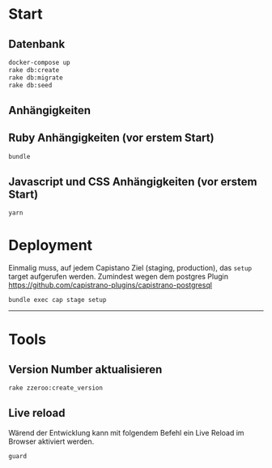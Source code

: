 

# Start
## Datenbank

```bash
docker-compose up
rake db:create
rake db:migrate
rake db:seed
```

## Anhängigkeiten
## Ruby Anhängigkeiten (vor erstem Start)

```bash
bundle
```

## Javascript und CSS Anhängigkeiten (vor erstem Start)

```bash
yarn
```

# Deployment

Einmalig muss, auf jedem Capistano Ziel (staging, production), das `setup` target aufgerufen werden.
Zumindest wegen dem postgres Plugin https://github.com/capistrano-plugins/capistrano-postgresql

```
bundle exec cap stage setup
```


----


# Tools
## Version Number aktualisieren

```bash
rake zzeroo:create_version
```

## Live reload

Wärend der Entwicklung kann mit folgendem Befehl ein Live Reload im Browser aktiviert werden.

```bash
guard
```
